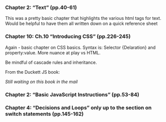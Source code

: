 ### Chapter 2: “Text” (pp.40-61)

This was a pretty basic chapter that highlights the various html tags for text. Would be helpful to have them all written down on a quick reference sheet

### Chapter 10: Ch.10 “Introducing CSS” (pp.226-245)

Again - basic chapter on CSS basics. Syntax is: Selector {Delaration} and property:value. More nuance at play vs HTML. 

Be mindful of cascade rules and inheritance.

From the Duckett JS book:

*Still waiting on this book in the mail*

### Chapter 2: “Basic JavaScript Instructions” (pp.53-84)

### Chapter 4: “Decisions and Loops” only up to the section on switch statements (pp.145-162)
